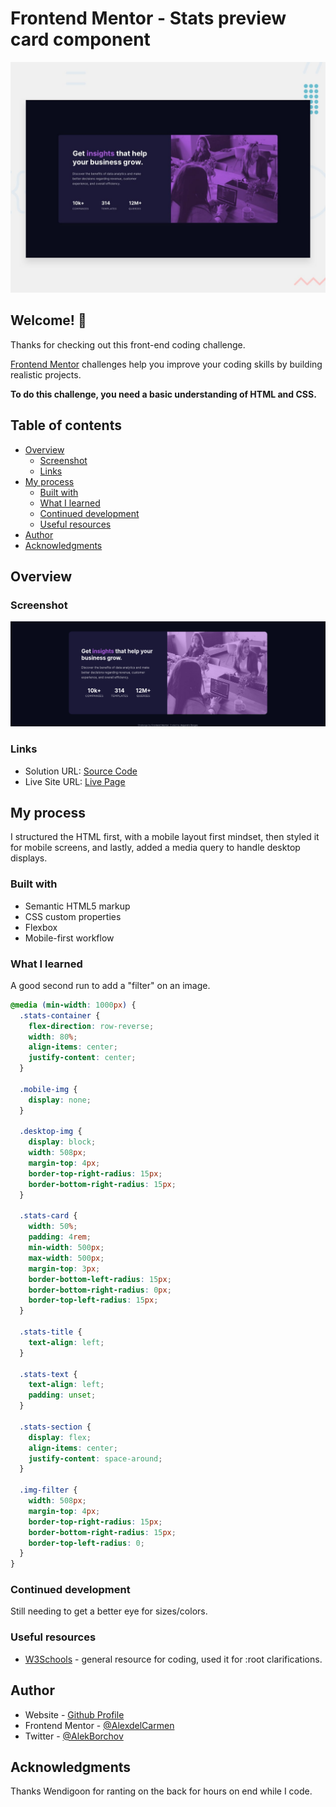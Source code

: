 # Frontend Mentor - Stats preview card component

![Design preview for the Stats preview card component coding challenge](./design/desktop-preview.jpg)

## Welcome! 👋

Thanks for checking out this front-end coding challenge.

[Frontend Mentor](https://www.frontendmentor.io) challenges help you improve your coding skills by building realistic projects.

**To do this challenge, you need a basic understanding of HTML and CSS.**

## Table of contents
- [Overview](#overview)
  - [Screenshot](#screenshot)
  - [Links](#links)
- [My process](#my-process)
  - [Built with](#built-with)
  - [What I learned](#what-i-learned)
  - [Continued development](#continued-development)
  - [Useful resources](#useful-resources)
- [Author](#author)
- [Acknowledgments](#acknowledgments)


## Overview

### Screenshot

![](./images/screenshot.png)



### Links

- Solution URL: [Source Code](https://github.com/AlexdelCarmen/stats-preview-card)
- Live Site URL: [Live Page](https://alexdelcarmen.github.io/stats-preview-card/)

## My process

I structured the HTML first, with a mobile layout first mindset, then styled it for mobile screens, and lastly, added a media query to handle desktop displays.

### Built with

- Semantic HTML5 markup
- CSS custom properties
- Flexbox
- Mobile-first workflow


### What I learned

A good second run to add a "filter" on an image.  

```css
@media (min-width: 1000px) {
  .stats-container {
    flex-direction: row-reverse;
    width: 80%;
    align-items: center;
    justify-content: center;
  }

  .mobile-img {
    display: none;
  }

  .desktop-img {
    display: block;
    width: 508px;
    margin-top: 4px;
    border-top-right-radius: 15px;
    border-bottom-right-radius: 15px;
  }

  .stats-card {
    width: 50%;
    padding: 4rem;
    min-width: 500px;
    max-width: 500px;
    margin-top: 3px;
    border-bottom-left-radius: 15px;
    border-bottom-right-radius: 0px;
    border-top-left-radius: 15px;
  }

  .stats-title {
    text-align: left;
  }

  .stats-text {
    text-align: left;
    padding: unset;
  }

  .stats-section {
    display: flex;
    align-items: center;
    justify-content: space-around;
  }

  .img-filter {
    width: 508px;
    margin-top: 4px;
    border-top-right-radius: 15px;
    border-bottom-right-radius: 15px;
    border-top-left-radius: 0;
  }
}


```

### Continued development

Still needing to get a better eye for sizes/colors.

### Useful resources

- [W3Schools](https://www.w3schools.com/) - general resource for coding, used it for :root clarifications.

## Author

- Website - [Github Profile](https://github.com/AlexdelCarmen)
- Frontend Mentor - [@AlexdelCarmen](https://www.frontendmentor.io/profile/AlexdelCarmen)
- Twitter - [@AlekBorchov](https://twitter.com/AlekBorchov)

## Acknowledgments

Thanks Wendigoon for ranting on the back for hours on end while I code.

